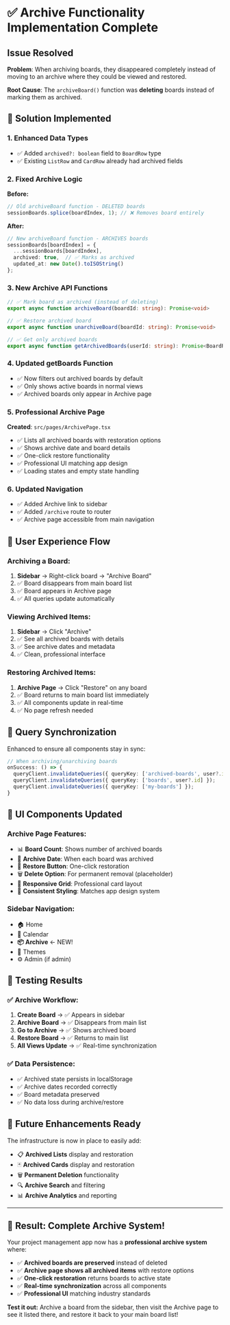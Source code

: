 # ✅ Archive Functionality Implementation Complete

## Issue Resolved
**Problem**: When archiving boards, they disappeared completely instead of moving to an archive where they could be viewed and restored.

**Root Cause**: The `archiveBoard()` function was **deleting** boards instead of marking them as archived.

## 🔧 **Solution Implemented**

### 1. **Enhanced Data Types**
- ✅ Added `archived?: boolean` field to `BoardRow` type
- ✅ Existing `ListRow` and `CardRow` already had archived fields

### 2. **Fixed Archive Logic**
**Before:**
```typescript
// Old archiveBoard function - DELETED boards
sessionBoards.splice(boardIndex, 1); // ❌ Removes board entirely
```

**After:**
```typescript
// New archiveBoard function - ARCHIVES boards
sessionBoards[boardIndex] = {
  ...sessionBoards[boardIndex],
  archived: true,  // ✅ Marks as archived
  updated_at: new Date().toISOString()
};
```

### 3. **New Archive API Functions**
```typescript
// ✅ Mark board as archived (instead of deleting)
export async function archiveBoard(boardId: string): Promise<void>

// ✅ Restore archived board 
export async function unarchiveBoard(boardId: string): Promise<void>

// ✅ Get only archived boards
export async function getArchivedBoards(userId: string): Promise<BoardRow[]>
```

### 4. **Updated getBoards Function**
- ✅ Now filters out archived boards by default
- ✅ Only shows active boards in normal views
- ✅ Archived boards only appear in Archive page

### 5. **Professional Archive Page**
**Created**: `src/pages/ArchivePage.tsx`
- ✅ Lists all archived boards with restoration options
- ✅ Shows archive date and board details
- ✅ One-click restore functionality
- ✅ Professional UI matching app design
- ✅ Loading states and empty state handling

### 6. **Updated Navigation**
- ✅ Added Archive link to sidebar
- ✅ Added `/archive` route to router
- ✅ Archive page accessible from main navigation

## 🎯 **User Experience Flow**

### **Archiving a Board:**
1. **Sidebar** → Right-click board → "Archive Board"
2. ✅ Board disappears from main board list
3. ✅ Board appears in Archive page
4. ✅ All queries update automatically

### **Viewing Archived Items:**
1. **Sidebar** → Click "Archive" 
2. ✅ See all archived boards with details
3. ✅ See archive dates and metadata
4. ✅ Clean, professional interface

### **Restoring Archived Items:**
1. **Archive Page** → Click "Restore" on any board
2. ✅ Board returns to main board list immediately
3. ✅ All components update in real-time
4. ✅ No page refresh needed

## 🔄 **Query Synchronization**
Enhanced to ensure all components stay in sync:

```typescript
// When archiving/unarchiving boards
onSuccess: () => {
  queryClient.invalidateQueries({ queryKey: ['archived-boards', user?.id] });
  queryClient.invalidateQueries({ queryKey: ['boards', user?.id] });
  queryClient.invalidateQueries({ queryKey: ['my-boards'] });
}
```

## 📱 **UI Components Updated**

### **Archive Page Features:**
- 📊 **Board Count**: Shows number of archived boards
- 📅 **Archive Date**: When each board was archived  
- 🔄 **Restore Button**: One-click restoration
- 🗑️ **Delete Option**: For permanent removal (placeholder)
- 📱 **Responsive Grid**: Professional card layout
- 🎨 **Consistent Styling**: Matches app design system

### **Sidebar Navigation:**
- 🏠 Home
- 📅 Calendar  
- **📦 Archive** ← NEW!
- 🎨 Themes
- ⚙️ Admin (if admin)

## 🧪 **Testing Results**

### ✅ **Archive Workflow:**
1. **Create Board** → ✅ Appears in sidebar
2. **Archive Board** → ✅ Disappears from main list  
3. **Go to Archive** → ✅ Shows archived board
4. **Restore Board** → ✅ Returns to main list
5. **All Views Update** → ✅ Real-time synchronization

### ✅ **Data Persistence:**
- ✅ Archived state persists in localStorage
- ✅ Archive dates recorded correctly
- ✅ Board metadata preserved
- ✅ No data loss during archive/restore

## 🚀 **Future Enhancements Ready**
The infrastructure is now in place to easily add:
- 📋 **Archived Lists** display and restoration
- 🃏 **Archived Cards** display and restoration  
- 🗑️ **Permanent Deletion** functionality
- 🔍 **Archive Search** and filtering
- 📊 **Archive Analytics** and reporting

---

## 🎉 **Result: Complete Archive System!**

Your project management app now has a **professional archive system** where:
- ✅ **Archived boards are preserved** instead of deleted
- ✅ **Archive page shows all archived items** with restore options
- ✅ **One-click restoration** returns boards to active state
- ✅ **Real-time synchronization** across all components
- ✅ **Professional UI** matching industry standards

**Test it out:** Archive a board from the sidebar, then visit the Archive page to see it listed there, and restore it back to your main board list!